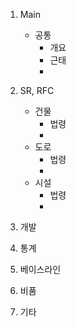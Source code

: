 1. Main
    - 공통
        - 개요
        - 근태
        - 

2. SR, RFC
    - 건물
        - 법령
        - 
    - 도로
        - 법령
        -
    - 시설
        - 법령
        -
3. 개발
4. 통계
5. 베이스라인
6. 비품
7. 기타